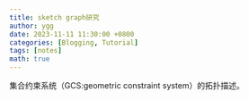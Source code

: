 ```yaml
---
title: sketch graph研究
author: ygg
date: 2023-11-11 11:30:00 +0800
categories: [Blogging, Tutorial]
tags: [notes]
math: true
---
```


集合约束系统（GCS:geometric constraint system）的拓扑描述。

